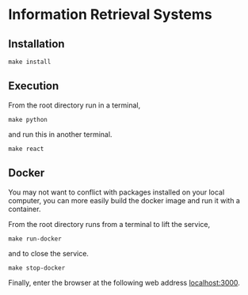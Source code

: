 # Information Retrieval Systems

## Installation

```shell
make install
```

## Execution

From the root directory run in a terminal,

```shell
make python
```

and run this in another terminal.

```shell
make react
```

## Docker

You may not want to conflict with packages installed on your local computer, you can more easily build the docker image and run it with a container.

From the root directory runs from a terminal to lift the service,

```shell
make run-docker
```

and to close the service.

```shell
make stop-docker
```

Finally, enter the browser at the following web address [localhost:3000](http://localhost:3000).
